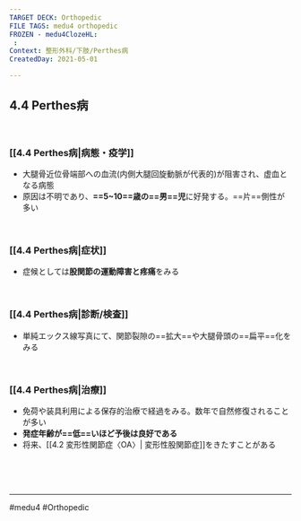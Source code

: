 ```yaml
---
TARGET DECK: Orthopedic
FILE TAGS: medu4 orthopedic
FROZEN - medu4ClozeHL:
 : 
Context: 整形外科/下肢/Perthes病
CreatedDay: 2021-05-01

---
```


## 4.4 Perthes病


<br>


### [[4.4 Perthes病|病態・疫学]]
* 大腿骨近位骨端部への血流(内側大腿回旋動脈が代表的)が阻害され、虚血となる病態
* 原因は不明であり、**==5~10==歳の==男==児**に好発する。==片==側性が多い
<!--ID: 1619875558151-->

<br>

### [[4.4 Perthes病|症状]]
* 症候としては**股関節の運動障害と疼痛**をみる

<br>

### [[4.4 Perthes病|診断/検査]]
* 単純エックス線写真にて、関節裂隙の==拡大==や大腿骨頭の==扁平==化をみる
<!--ID: 1619875558156-->


<br>

### [[4.4 Perthes病|治療]]
* 免荷や装具利用による保存的治療で経過をみる。数年で自然修復されることが多い
* **発症年齢が==低==いほど予後は良好である**
* 将来、[[4.2 変形性関節症〈OA〉| 変形性股関節症]]をきたすことがある
<!--ID: 1619875558160-->

<br><br><br>

---
#medu4 #Orthopedic
